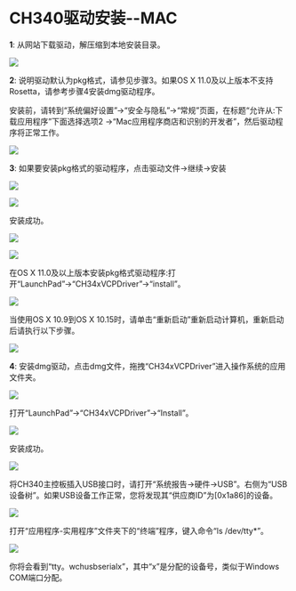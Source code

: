 # **CH340驱动安装--MAC**

**1**: 从网站下载驱动，解压缩到本地安装目录。

![](./media/0427b6618e46e3bb849c3d191e51a197.png)

**2**: 说明驱动默认为pkg格式，请参见步骤3。如果OS X 11.0及以上版本不支持Rosetta，请参考步骤4安装dmg驱动程序。

安装前，请转到“系统偏好设置”->“安全与隐私”->“常规”页面，在标题“允许从:下载应用程序”下面选择选项2 ->“Mac应用程序商店和识别的开发者”，然后驱动程序将正常工作。

![](./media/de811c3f54eed51d3867616eadf01fcb.png)

**3**: 如果要安装pkg格式的驱动程序，点击驱动文件→继续→安装

![](./media/0e1d040eeaa2212880cefbb54dc450ae.png)

![](./media/d591c240010677754c7d226cd6f8a935.png)

安装成功。

![](./media/d176c44090556e31366791f0e9dfb070.png)

![](./media/7d2c594a581c13c609c13cc30bb8892e.png)

在OS X 11.0及以上版本安装pkg格式驱动程序:打开“LaunchPad”→“CH34xVCPDriver”→“install”。

![](./media/8d1f3104b500218d7cd3658a1b75fb04.png)

当使用OS X 10.9到OS X 10.15时，请单击“重新启动”重新启动计算机，重新启动后请执行以下步骤。

![](./media/48bfc1ec7148bb39972f63e686471c93.png)

**4**: 安装dmg驱动，点击dmg文件，拖拽“CH34xVCPDriver”进入操作系统的应用文件夹。

![](./media/2ada0cc445d36be7a6f606865ffdf495.png)

打开“LaunchPad”→“CH34xVCPDriver”→“Install”。

![](./media/aac41c32614ee59e04e073e98dd9cf2e.png)

安装成功。

![](./media/9c11391373017d882cbff46dcbf5d730.png)

将CH340主控板插入USB接口时，请打开“系统报告->硬件->USB”。右侧为“USB设备树”。如果USB设备工作正常，您将发现其“供应商ID”为[0x1a86]的设备。

![](./media/74400f928c9fec58f12d5e874bded8f1.png)

打开“应用程序-实用程序”文件夹下的“终端”程序，键入命令“ls /dev/tty*”。

![](./media/dbbf4d6a2b58c5671acde6816d7404fe.png)

你将会看到“tty。wchusbserialx”，其中“x”是分配的设备号，类似于Windows COM端口分配。

